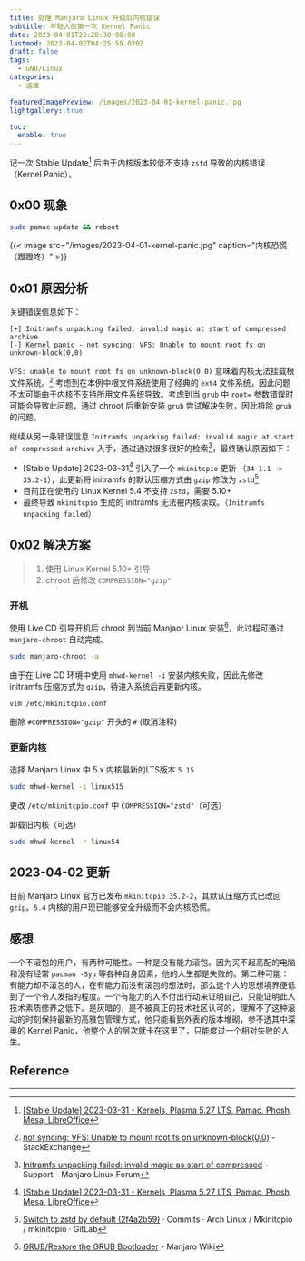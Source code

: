```yaml
---
title: 处理 Manjaro Linux 升级后内核错误
subtitle: 年轻人的第一次 Kernel Panic
date: 2023-04-01T22:28:30+08:00
lastmod: 2023-04-02T04:25:59.020Z
draft: false
tags:
  - GNU/Linux
categories:
  - 运维

featuredImagePreview: /images/2023-04-01-kernel-panic.jpg
lightgallery: true

toc:
  enable: true
---
```


记一次 Stable Update[^1] 后由于内核版本较低不支持 `zstd` 导致的内核错误（Kernel Panic）。

<!--more-->

## 0x00 现象

```bash
sudo pamac update && reboot
```

{{< image src="/images/2023-04-01-kernel-panic.jpg" caption="内核恐慌 （蹬蹬咚）" >}}

## 0x01 原因分析

关键错误信息如下：

```text
[+] Initramfs unpacking failed: invalid magic at start of compressed archive
[-] Kernel panic - not syncing: VFS: Unable to mount root fs on unknown-block(0,0)
```

`VFS: unable to mount root fs on unknown-block(0 0)` 意味着内核无法挂载根文件系统。[^2] 考虑到在本例中根文件系统使用了经典的 `ext4` 文件系统，因此问题不太可能由于内核不支持所用文件系统导致。考虑到当 `grub` 中 `root=` 参数错误时可能会导致此问题，通过 chroot 后重新安装 `grub` 尝试解决失败，因此排除 `grub` 的问题。

继续从另一条错误信息 `Initramfs unpacking failed: invalid magic at start of compressed archive` 入手，通过通过很多很好的检索[^3]，最终确认原因如下：

- [Stable Update] 2023-03-31[^1] 引入了一个 `mkinitcpio` 更新 （`34-1.1 -> 35.2-1`），此更新将 initramfs 的默认压缩方式由 `gzip` 修改为 `zstd`[^4]
- 目前正在使用的 Linux Kernel 5.4 不支持 `zstd`，需要 5.10+
- 最终导致 `mkinitcpio` 生成的 initramfs 无法被内核读取。（`Initramfs unpacking failed`）

## 0x02 解决方案

> 1. 使用 Linux Kernel 5.10+ 引导
> 2. chroot 后修改 `COMPRESSION="gzip"`

### 开机

使用 Live CD 引导开机后 chroot 到当前 Manjaor Linux 安装[^5]，此过程可通过 `manjaro-chroot` 自动完成。

```bash
sudo manjaro-chroot -a
```

由于在 Live CD 环境中使用 `mhwd-kernel -i` 安装内核失败，因此先修改 initramfs 压缩方式为 `gzip`，待进入系统后再更新内核。

```bash
vim /etc/mkinitcpio.conf
```

删除 `#COMPRESSION="gzip"` 开头的 `#` (取消注释)

### 更新内核

选择 Manjaro Linux 中 5.x 内核最新的LTS版本 `5.15`

```bash
sudo mhwd-kernel -i linux515
```

更改 `/etc/mkinitcpio.conf` 中 `COMPRESSION="zstd"`（可选）

卸载旧内核（可选）

```bash
sudo mhwd-kernel -r linux54
```

## 2023-04-02 更新

目前 Manjaro Linux 官方已发布 `mkinitcpio 35.2-2`，其默认压缩方式已改回 `gzip`。`5.4` 内核的用户现已能够安全升级而不会内核恐慌。

## 感想

一个不滚包的用户，有两种可能性。一种是没有能力滚包。因为买不起高配的电脑和没有经常 `pacman -Syu` 等各种自身因素，他的人生都是失败的。第二种可能：有能力却不滚包的人，在有能力而没有滚包的想法时，那么这个人的思想境界便低到了一个令人发指的程度。一个有能力的人不付出行动来证明自己，只能证明此人技术素质修养之低下。是灰暗的，是不被真正的技术社区认可的，理解不了这种滚动的时刻保持最新的高雅包管理方式，他只能看到外表的版本堆砌，参不透其中深奥的 Kernel Panic，他整个人的层次就卡在这里了，只能度过一个相对失败的人生。

## Reference

----

[^1]: [[Stable Update] 2023-03-31 - Kernels, Plasma 5.27 LTS, Pamac, Phosh, Mesa, LibreOffice](https://forum.manjaro.org/t/stable-update-2023-03-31-kernels-plasma-5-27-lts-pamac-phosh-mesa-libreoffice/)
[^2]: [not syncing: VFS: Unable to mount root fs on unknown-block(0,0)](https://unix.stackexchange.com/questions/414655/not-syncing-vfs-unable-to-mount-root-fs-on-unknown-block0-0) - StackExchange
[^3]: [Initramfs unpacking failed: invalid magic as start of compressed](https://forum.manjaro.org/t/initramfs-unpacking-failed-invalid-magic-as-start-of-compressed/137451/12) - Support - Manjaro Linux Forum
[^4]: [Switch to zstd by default (2f4a2b59)](https://gitlab.archlinux.org/archlinux/mkinitcpio/mkinitcpio/-/commit/2f4a2b592fb98aab1a0e4f3135d4592219b7c25c) · Commits · Arch Linux / Mkinitcpio / mkinitcpio · GitLab
[^5]: [GRUB/Restore the GRUB Bootloader](https://wiki.manjaro.org/index.php/GRUB/Restore_the_GRUB_Bootloader#Use_manjaro-chroot) - Manjaro Wiki
